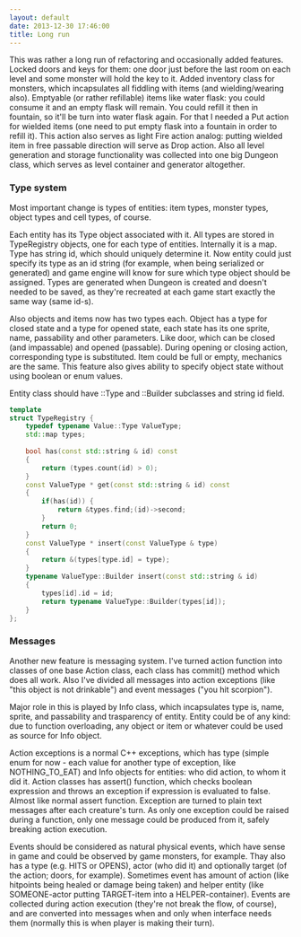 ```yaml
---
layout: default
date: 2013-12-30 17:46:00
title: Long run
---
```

This was rather a long run of refactoring and occasionally added features. Locked doors and keys for them: one door just before the last room on each level and some monster will hold the key to it. Added inventory class for monsters, which incapsulates all fiddling with items (and wielding/wearing also). Emptyable (or rather refillable) items like water flask: you could consume it and an empty flask will remain. You could refill it then in fountain, so it'll be turn into water flask again. For that I needed a Put action for wielded items (one need to put empty flask into a fountain in order to refill it). This action also serves as light Fire action analog: putting wielded item in free passable direction will serve as Drop action. Also all level generation and storage functionality was collected into one big Dungeon class, which serves as level container and generator altogether. 

### Type system

Most important change is types of entities: item types, monster types, object types and cell types, of course. 

Each entity has its Type object associated with it. All types are stored in TypeRegistry objects, one for each type of entities. Internally it is a map. Type has string id, which should uniquely determine it. Now entity could just specify its type as an id string (for example, when being serialized or generated) and game engine will know for sure which type object should be assigned. Types are generated when Dungeon is created and doesn't needed to be saved, as they're recreated at each game start exactly the same way (same id-s). 

Also objects and items now has two types each. Object has a type for closed state and a type for opened state, each state has its one sprite, name, passability and other parameters. Like door, which can be closed (and impassable) and opened (passable). During opening or closing action, corresponding type is substituted. Item could be full or empty, mechanics are the same. This feature also gives ability to specify object state without using boolean or enum values. 

Entity class should have ::Type and ::Builder subclasses and string id field. 
    
```c++
template  
struct TypeRegistry {  
	typedef typename Value::Type ValueType;  
	std::map types;  
  
	bool has(const std::string & id) const  
	{  
		return (types.count(id) > 0);  
	}  
	const ValueType * get(const std::string & id) const  
	{  
		if(has(id)) {  
			return &types.find;(id)->second;  
		}  
		return 0;  
	}  
	const ValueType * insert(const ValueType & type)  
	{  
		return &(types[type.id] = type);  
	}  
	typename ValueType::Builder insert(const std::string & id)  
	{  
		types[id].id = id;  
		return typename ValueType::Builder(types[id]);  
	}  
};  
```
    
### Messages

Another new feature is messaging system. I've turned action function into classes of one base Action class, each class has commit() method which does all work. Also I've divided all messages into action exceptions (like "this object is not drinkable") and event messages ("you hit scorpion"). 

Major role in this is played by Info class, which incapsulates type is, name, sprite, and passability and trasparency of entity. Entity could be of any kind: due to function overloading, any object or item or whatever could be used as source for Info object. 

Action exceptions is a normal C++ exceptions, which has type (simple enum for now - each value for another type of exception, like NOTHING_TO_EAT) and Info objects for entities: who did action, to whom it did it. Action classes has assert() function, which checks boolean expression and throws an exception if expression is evaluated to false. Almost like normal assert function. Exception are turned to plain text messages after each creature's turn. As only one exception could be raised during a function, only one message could be produced from it, safely breaking action execution. 

Events should be considered as natural physical events, which have sense in game and could be observed by game monsters, for example. Thay also has a type (e.g. HITS or OPENS), actor (who did it) and optionally target (of the action; doors, for example). Sometimes event has amount of action (like hitpoints being healed or damage being taken) and helper entity (like SOMEONE-actor putting TARGET-item into a HELPER-container). Events are collected during action execution (they're not break the flow, of course), and are converted into messages when and only when interface needs them (normally this is when player is making their turn).

